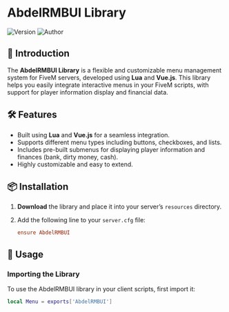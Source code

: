 # AbdelRMBUI Library

![Version](https://img.shields.io/badge/version-1.0.0-blue)
![Author](https://img.shields.io/badge/author-AbdelRMB-green)

## 🚀 Introduction
The **AbdelRMBUI Library** is a flexible and customizable menu management system for FiveM servers, developed using **Lua** and **Vue.js**. This library helps you easily integrate interactive menus in your FiveM scripts, with support for player information display and financial data.

## 🛠️ Features
- Built using **Lua** and **Vue.js** for a seamless integration.
- Supports different menu types including buttons, checkboxes, and lists.
- Includes pre-built submenus for displaying player information and finances (bank, dirty money, cash).
- Highly customizable and easy to extend.

## 📦 Installation

1. **Download** the library and place it into your server’s `resources` directory.
2. Add the following line to your `server.cfg` file:

    ```cfg
    ensure AbdelRMBUI
    ```

## 🚀 Usage

### Importing the Library
To use the AbdelRMBUI library in your client scripts, first import it:

```lua
local Menu = exports['AbdelRMBUI']
```
